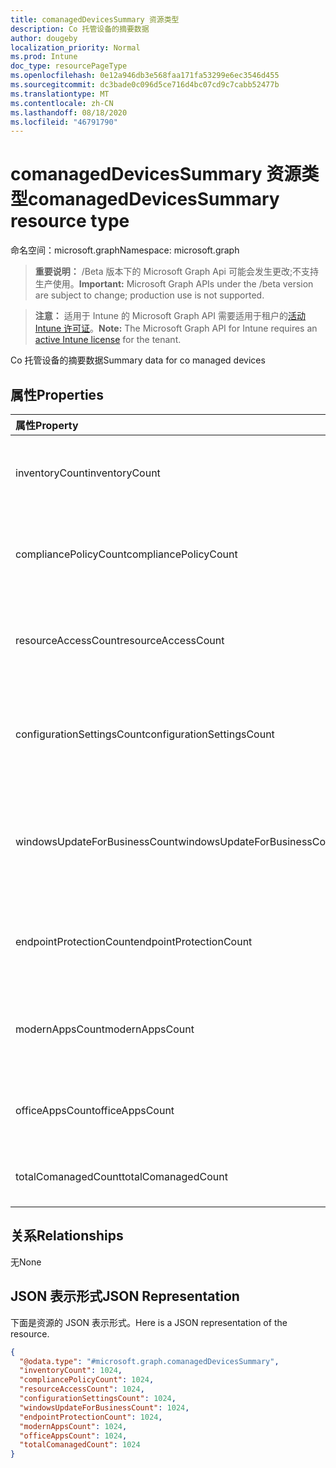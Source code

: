 ```yaml
---
title: comanagedDevicesSummary 资源类型
description: Co 托管设备的摘要数据
author: dougeby
localization_priority: Normal
ms.prod: Intune
doc_type: resourcePageType
ms.openlocfilehash: 0e12a946db3e568faa171fa53299e6ec3546d455
ms.sourcegitcommit: dc3bade0c096d5ce716d4bc07cd9c7cabb52477b
ms.translationtype: MT
ms.contentlocale: zh-CN
ms.lasthandoff: 08/18/2020
ms.locfileid: "46791790"
---
```

# <a name="comanageddevicessummary-resource-type"></a><span data-ttu-id="c1db7-103">comanagedDevicesSummary 资源类型</span><span class="sxs-lookup"><span data-stu-id="c1db7-103">comanagedDevicesSummary resource type</span></span>

<span data-ttu-id="c1db7-104">命名空间：microsoft.graph</span><span class="sxs-lookup"><span data-stu-id="c1db7-104">Namespace: microsoft.graph</span></span>

> <span data-ttu-id="c1db7-105">**重要说明：** /Beta 版本下的 Microsoft Graph Api 可能会发生更改;不支持生产使用。</span><span class="sxs-lookup"><span data-stu-id="c1db7-105">**Important:** Microsoft Graph APIs under the /beta version are subject to change; production use is not supported.</span></span>

> <span data-ttu-id="c1db7-106">**注意：** 适用于 Intune 的 Microsoft Graph API 需要适用于租户的[活动 Intune 许可证](https://go.microsoft.com/fwlink/?linkid=839381)。</span><span class="sxs-lookup"><span data-stu-id="c1db7-106">**Note:** The Microsoft Graph API for Intune requires an [active Intune license](https://go.microsoft.com/fwlink/?linkid=839381) for the tenant.</span></span>

<span data-ttu-id="c1db7-107">Co 托管设备的摘要数据</span><span class="sxs-lookup"><span data-stu-id="c1db7-107">Summary data for co managed devices</span></span>

## <a name="properties"></a><span data-ttu-id="c1db7-108">属性</span><span class="sxs-lookup"><span data-stu-id="c1db7-108">Properties</span></span>
|<span data-ttu-id="c1db7-109">属性</span><span class="sxs-lookup"><span data-stu-id="c1db7-109">Property</span></span>|<span data-ttu-id="c1db7-110">类型</span><span class="sxs-lookup"><span data-stu-id="c1db7-110">Type</span></span>|<span data-ttu-id="c1db7-111">说明</span><span class="sxs-lookup"><span data-stu-id="c1db7-111">Description</span></span>|
|:---|:---|:---|
|<span data-ttu-id="c1db7-112">inventoryCount</span><span class="sxs-lookup"><span data-stu-id="c1db7-112">inventoryCount</span></span>|<span data-ttu-id="c1db7-113">Int32</span><span class="sxs-lookup"><span data-stu-id="c1db7-113">Int32</span></span>|<span data-ttu-id="c1db7-114">具有库存 swung 的设备数量。</span><span class="sxs-lookup"><span data-stu-id="c1db7-114">Number of devices with Inventory swung-over.</span></span> <span data-ttu-id="c1db7-115">此属性是只读的。</span><span class="sxs-lookup"><span data-stu-id="c1db7-115">This property is read-only.</span></span>|
|<span data-ttu-id="c1db7-116">compliancePolicyCount</span><span class="sxs-lookup"><span data-stu-id="c1db7-116">compliancePolicyCount</span></span>|<span data-ttu-id="c1db7-117">Int32</span><span class="sxs-lookup"><span data-stu-id="c1db7-117">Int32</span></span>|<span data-ttu-id="c1db7-118">具有 CompliancePolicy swung 的设备数量。</span><span class="sxs-lookup"><span data-stu-id="c1db7-118">Number of devices with CompliancePolicy swung-over.</span></span> <span data-ttu-id="c1db7-119">此属性是只读的。</span><span class="sxs-lookup"><span data-stu-id="c1db7-119">This property is read-only.</span></span>|
|<span data-ttu-id="c1db7-120">resourceAccessCount</span><span class="sxs-lookup"><span data-stu-id="c1db7-120">resourceAccessCount</span></span>|<span data-ttu-id="c1db7-121">Int32</span><span class="sxs-lookup"><span data-stu-id="c1db7-121">Int32</span></span>|<span data-ttu-id="c1db7-122">具有 ResourceAccess swung 的设备数量。</span><span class="sxs-lookup"><span data-stu-id="c1db7-122">Number of devices with ResourceAccess swung-over.</span></span> <span data-ttu-id="c1db7-123">此属性是只读的。</span><span class="sxs-lookup"><span data-stu-id="c1db7-123">This property is read-only.</span></span>|
|<span data-ttu-id="c1db7-124">configurationSettingsCount</span><span class="sxs-lookup"><span data-stu-id="c1db7-124">configurationSettingsCount</span></span>|<span data-ttu-id="c1db7-125">Int32</span><span class="sxs-lookup"><span data-stu-id="c1db7-125">Int32</span></span>|<span data-ttu-id="c1db7-126">具有 ConfigurationSettings swung 的设备数量。</span><span class="sxs-lookup"><span data-stu-id="c1db7-126">Number of devices with ConfigurationSettings swung-over.</span></span> <span data-ttu-id="c1db7-127">此属性是只读的。</span><span class="sxs-lookup"><span data-stu-id="c1db7-127">This property is read-only.</span></span>|
|<span data-ttu-id="c1db7-128">windowsUpdateForBusinessCount</span><span class="sxs-lookup"><span data-stu-id="c1db7-128">windowsUpdateForBusinessCount</span></span>|<span data-ttu-id="c1db7-129">Int32</span><span class="sxs-lookup"><span data-stu-id="c1db7-129">Int32</span></span>|<span data-ttu-id="c1db7-130">具有 WindowsUpdateForBusiness swung 的设备数量。</span><span class="sxs-lookup"><span data-stu-id="c1db7-130">Number of devices with WindowsUpdateForBusiness swung-over.</span></span> <span data-ttu-id="c1db7-131">此属性是只读的。</span><span class="sxs-lookup"><span data-stu-id="c1db7-131">This property is read-only.</span></span>|
|<span data-ttu-id="c1db7-132">endpointProtectionCount</span><span class="sxs-lookup"><span data-stu-id="c1db7-132">endpointProtectionCount</span></span>|<span data-ttu-id="c1db7-133">Int32</span><span class="sxs-lookup"><span data-stu-id="c1db7-133">Int32</span></span>|<span data-ttu-id="c1db7-134">具有 EndpointProtection swung 的设备数量。</span><span class="sxs-lookup"><span data-stu-id="c1db7-134">Number of devices with EndpointProtection swung-over.</span></span> <span data-ttu-id="c1db7-135">此属性是只读的。</span><span class="sxs-lookup"><span data-stu-id="c1db7-135">This property is read-only.</span></span>|
|<span data-ttu-id="c1db7-136">modernAppsCount</span><span class="sxs-lookup"><span data-stu-id="c1db7-136">modernAppsCount</span></span>|<span data-ttu-id="c1db7-137">Int32</span><span class="sxs-lookup"><span data-stu-id="c1db7-137">Int32</span></span>|<span data-ttu-id="c1db7-138">具有 ModernApps swung 的设备数量。</span><span class="sxs-lookup"><span data-stu-id="c1db7-138">Number of devices with ModernApps swung-over.</span></span> <span data-ttu-id="c1db7-139">此属性是只读的。</span><span class="sxs-lookup"><span data-stu-id="c1db7-139">This property is read-only.</span></span>|
|<span data-ttu-id="c1db7-140">officeAppsCount</span><span class="sxs-lookup"><span data-stu-id="c1db7-140">officeAppsCount</span></span>|<span data-ttu-id="c1db7-141">Int32</span><span class="sxs-lookup"><span data-stu-id="c1db7-141">Int32</span></span>|<span data-ttu-id="c1db7-142">具有 Officeoffice swung 的设备数量。</span><span class="sxs-lookup"><span data-stu-id="c1db7-142">Number of devices with OfficeApps swung-over.</span></span> <span data-ttu-id="c1db7-143">此属性是只读的。</span><span class="sxs-lookup"><span data-stu-id="c1db7-143">This property is read-only.</span></span>|
|<span data-ttu-id="c1db7-144">totalComanagedCount</span><span class="sxs-lookup"><span data-stu-id="c1db7-144">totalComanagedCount</span></span>|<span data-ttu-id="c1db7-145">Int32</span><span class="sxs-lookup"><span data-stu-id="c1db7-145">Int32</span></span>|<span data-ttu-id="c1db7-146">共同管理的设备的数量。</span><span class="sxs-lookup"><span data-stu-id="c1db7-146">Number of Co-Managed Devices.</span></span> <span data-ttu-id="c1db7-147">此属性是只读的。</span><span class="sxs-lookup"><span data-stu-id="c1db7-147">This property is read-only.</span></span>|

## <a name="relationships"></a><span data-ttu-id="c1db7-148">关系</span><span class="sxs-lookup"><span data-stu-id="c1db7-148">Relationships</span></span>
<span data-ttu-id="c1db7-149">无</span><span class="sxs-lookup"><span data-stu-id="c1db7-149">None</span></span>

## <a name="json-representation"></a><span data-ttu-id="c1db7-150">JSON 表示形式</span><span class="sxs-lookup"><span data-stu-id="c1db7-150">JSON Representation</span></span>
<span data-ttu-id="c1db7-151">下面是资源的 JSON 表示形式。</span><span class="sxs-lookup"><span data-stu-id="c1db7-151">Here is a JSON representation of the resource.</span></span>
<!-- {
  "blockType": "resource",
  "@odata.type": "microsoft.graph.comanagedDevicesSummary"
}
-->
``` json
{
  "@odata.type": "#microsoft.graph.comanagedDevicesSummary",
  "inventoryCount": 1024,
  "compliancePolicyCount": 1024,
  "resourceAccessCount": 1024,
  "configurationSettingsCount": 1024,
  "windowsUpdateForBusinessCount": 1024,
  "endpointProtectionCount": 1024,
  "modernAppsCount": 1024,
  "officeAppsCount": 1024,
  "totalComanagedCount": 1024
}
```



